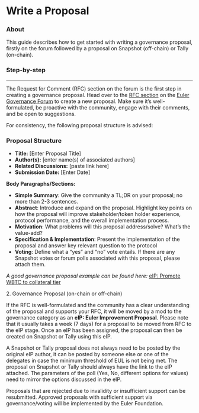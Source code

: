 # Write a Proposal

### About

This guide describes how to get started with writing a governance proposal, firstly on the forum followed by a proposal on Snapshot (off-chain) or Tally (on-chain).

### Step-by-step

***

The Request for Comment (RFC) section on the forum is the first step in creating a governance proposal. Head over to the [RFC section](https://forum.euler.finance/c/rfc-request-for-comment/11) on the [Euler Governance Forum](https://forum.euler.finance) to create a new proposal. Make sure it’s well-formulated, be proactive with the community, engage with their comments, and be open to suggestions.

For consistency, the following proposal structure is advised:

### Proposal Structure <a href="#proposal-structure-5" id="proposal-structure-5"></a>

* **Title:** \[Enter Proposal Title]
* **Author(s):** \[enter name(s) of associated authors]
* **Related Discussions:** \[paste link here]
* **Submission Date:** \[Enter Date]

**Body Paragraphs/Sections:**

* **Simple Summary**: Give the community a TL;DR on your proposal; no more than 2-3 sentences.
* **Abstract**: Introduce and expand on the proposal. Highlight key points on how the proposal will improve stakeholder/token holder experience, protocol performance, and the overall implementation process.
* **Motivation**: What problems will this proposal address/solve? What’s the value-add?
* **Specification & Implementation**: Present the implementation of the proposal and answer key relevant question to the protocol
* **Voting**: Define what a “yes” and “no” vote entails. If there are any Snapshot votes or forum polls associated with this proposal, please attach them.

_A good governance proposal example can be found here:_ [eIP: Promote WBTC to collateral tier ](https://forum.euler.finance/t/eip-1-promote-wbtc-to-collateral-tier/27)



2\. Governance Proposal (on-chain or off-chain)

If the RFC is well-formulated and the community has a clear understanding of the proposal and supports your RFC, it will be moved by a mod to the governance category as an **eIP: Euler Improvement Proposal**. Please note that it usually takes a week (7 days) for a proposal to be moved from RFC to the eIP stage. Once an eIP has been assigned, the proposal can then be created on Snapshot or Tally using this eIP.

A Snapshot or Tally proposal does not always need to be posted by the original eIP author, it can be posted by someone else or one of the delegates in case the minimum threshold of EUL is not being met. The proposal on Snapshot or Tally should always have the link to the eIP attached. The parameters of the poll (Yes, No, different options for values) need to mirror the options discussed in the eIP.

Proposals that are rejected due to invalidity or insufficient support can be resubmitted. Approved proposals with sufficient support via governance/voting will be implemented by the Euler Foundation.

### &#x20;<a href="#proposal-structure-5" id="proposal-structure-5"></a>
